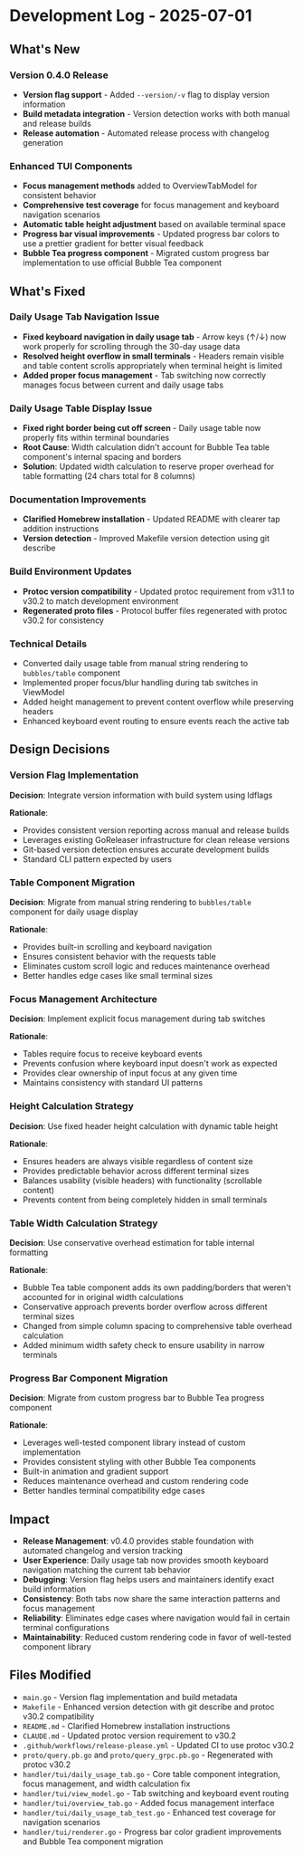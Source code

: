 # Development Log - 2025-07-01

## What's New

### Version 0.4.0 Release
- **Version flag support** - Added `--version/-v` flag to display version information
- **Build metadata integration** - Version detection works with both manual and release builds
- **Release automation** - Automated release process with changelog generation

### Enhanced TUI Components
- **Focus management methods** added to OverviewTabModel for consistent behavior
- **Comprehensive test coverage** for focus management and keyboard navigation scenarios
- **Automatic table height adjustment** based on available terminal space
- **Progress bar visual improvements** - Updated progress bar colors to use a prettier gradient for better visual feedback
- **Bubble Tea progress component** - Migrated custom progress bar implementation to use official Bubble Tea component

## What's Fixed

### Daily Usage Tab Navigation Issue
- **Fixed keyboard navigation in daily usage tab** - Arrow keys (↑/↓) now work properly for scrolling through the 30-day usage data
- **Resolved height overflow in small terminals** - Headers remain visible and table content scrolls appropriately when terminal height is limited
- **Added proper focus management** - Tab switching now correctly manages focus between current and daily usage tabs

### Daily Usage Table Display Issue  
- **Fixed right border being cut off screen** - Daily usage table now properly fits within terminal boundaries
- **Root Cause**: Width calculation didn't account for Bubble Tea table component's internal spacing and borders
- **Solution**: Updated width calculation to reserve proper overhead for table formatting (24 chars total for 8 columns)

### Documentation Improvements
- **Clarified Homebrew installation** - Updated README with clearer tap addition instructions
- **Version detection** - Improved Makefile version detection using git describe

### Build Environment Updates
- **Protoc version compatibility** - Updated protoc requirement from v31.1 to v30.2 to match development environment
- **Regenerated proto files** - Protocol buffer files regenerated with protoc v30.2 for consistency

### Technical Details
- Converted daily usage table from manual string rendering to `bubbles/table` component
- Implemented proper focus/blur handling during tab switches in ViewModel
- Added height management to prevent content overflow while preserving headers
- Enhanced keyboard event routing to ensure events reach the active tab

## Design Decisions

### Version Flag Implementation
**Decision**: Integrate version information with build system using ldflags

**Rationale**:
- Provides consistent version reporting across manual and release builds
- Leverages existing GoReleaser infrastructure for clean release versions
- Git-based version detection ensures accurate development builds
- Standard CLI pattern expected by users

### Table Component Migration
**Decision**: Migrate from manual string rendering to `bubbles/table` component for daily usage display

**Rationale**: 
- Provides built-in scrolling and keyboard navigation
- Ensures consistent behavior with the requests table
- Eliminates custom scroll logic and reduces maintenance overhead
- Better handles edge cases like small terminal sizes

### Focus Management Architecture
**Decision**: Implement explicit focus management during tab switches

**Rationale**:
- Tables require focus to receive keyboard events
- Prevents confusion where keyboard input doesn't work as expected
- Provides clear ownership of input focus at any given time
- Maintains consistency with standard UI patterns

### Height Calculation Strategy
**Decision**: Use fixed header height calculation with dynamic table height

**Rationale**:
- Ensures headers are always visible regardless of content size
- Provides predictable behavior across different terminal sizes
- Balances usability (visible headers) with functionality (scrollable content)
- Prevents content from being completely hidden in small terminals

### Table Width Calculation Strategy
**Decision**: Use conservative overhead estimation for table internal formatting

**Rationale**:
- Bubble Tea table component adds its own padding/borders that weren't accounted for in original width calculations
- Conservative approach prevents border overflow across different terminal sizes
- Changed from simple column spacing to comprehensive table overhead calculation
- Added minimum width safety check to ensure usability in narrow terminals

### Progress Bar Component Migration
**Decision**: Migrate from custom progress bar to Bubble Tea progress component

**Rationale**:
- Leverages well-tested component library instead of custom implementation
- Provides consistent styling with other Bubble Tea components
- Built-in animation and gradient support
- Reduces maintenance overhead and custom rendering code
- Better handles terminal compatibility edge cases

## Impact

- **Release Management**: v0.4.0 provides stable foundation with automated changelog and version tracking
- **User Experience**: Daily usage tab now provides smooth keyboard navigation matching the current tab behavior
- **Debugging**: Version flag helps users and maintainers identify exact build information
- **Consistency**: Both tabs now share the same interaction patterns and focus management
- **Reliability**: Eliminates edge cases where navigation would fail in certain terminal configurations
- **Maintainability**: Reduced custom rendering code in favor of well-tested component library

## Files Modified

- `main.go` - Version flag implementation and build metadata
- `Makefile` - Enhanced version detection with git describe and protoc v30.2 compatibility
- `README.md` - Clarified Homebrew installation instructions
- `CLAUDE.md` - Updated protoc version requirement to v30.2
- `.github/workflows/release-please.yml` - Updated CI to use protoc v30.2
- `proto/query.pb.go` and `proto/query_grpc.pb.go` - Regenerated with protoc v30.2
- `handler/tui/daily_usage_tab.go` - Core table component integration, focus management, and width calculation fix
- `handler/tui/view_model.go` - Tab switching and keyboard event routing
- `handler/tui/overview_tab.go` - Added focus management interface
- `handler/tui/daily_usage_tab_test.go` - Enhanced test coverage for navigation scenarios
- `handler/tui/renderer.go` - Progress bar color gradient improvements and Bubble Tea component migration